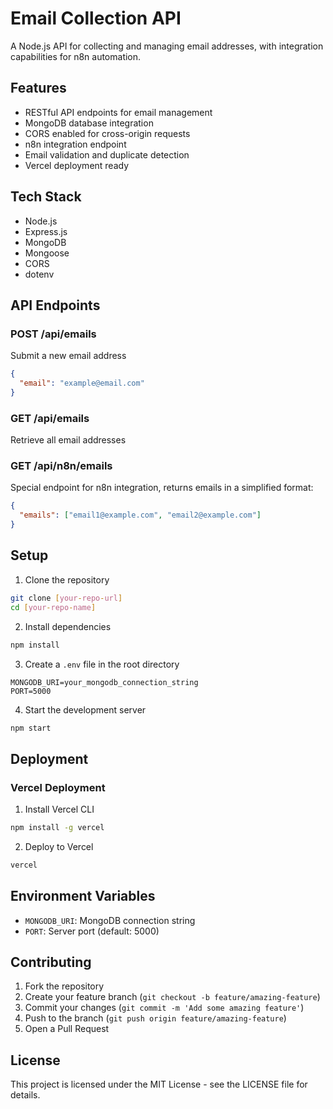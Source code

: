 # Email Collection API

A Node.js API for collecting and managing email addresses, with integration capabilities for n8n automation.

## Features

- RESTful API endpoints for email management
- MongoDB database integration
- CORS enabled for cross-origin requests
- n8n integration endpoint
- Email validation and duplicate detection
- Vercel deployment ready

## Tech Stack

- Node.js
- Express.js
- MongoDB
- Mongoose
- CORS
- dotenv

## API Endpoints

### POST /api/emails
Submit a new email address
```json
{
  "email": "example@email.com"
}
```

### GET /api/emails
Retrieve all email addresses

### GET /api/n8n/emails
Special endpoint for n8n integration, returns emails in a simplified format:
```json
{
  "emails": ["email1@example.com", "email2@example.com"]
}
```

## Setup

1. Clone the repository
```bash
git clone [your-repo-url]
cd [your-repo-name]
```

2. Install dependencies
```bash
npm install
```

3. Create a `.env` file in the root directory
```
MONGODB_URI=your_mongodb_connection_string
PORT=5000
```

4. Start the development server
```bash
npm start
```

## Deployment

### Vercel Deployment
1. Install Vercel CLI
```bash
npm install -g vercel
```

2. Deploy to Vercel
```bash
vercel
```

## Environment Variables

- `MONGODB_URI`: MongoDB connection string
- `PORT`: Server port (default: 5000)

## Contributing

1. Fork the repository
2. Create your feature branch (`git checkout -b feature/amazing-feature`)
3. Commit your changes (`git commit -m 'Add some amazing feature'`)
4. Push to the branch (`git push origin feature/amazing-feature`)
5. Open a Pull Request

## License

This project is licensed under the MIT License - see the LICENSE file for details. 